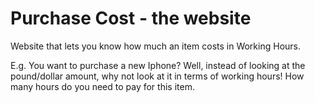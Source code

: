 # Purchase Cost - the website

Website that lets you know how much an item costs in Working Hours.

E.g. You want to purchase a new Iphone? Well, instead of looking at the pound/dollar amount, why not look at it in terms of working hours! How many hours do you need to pay for this item.